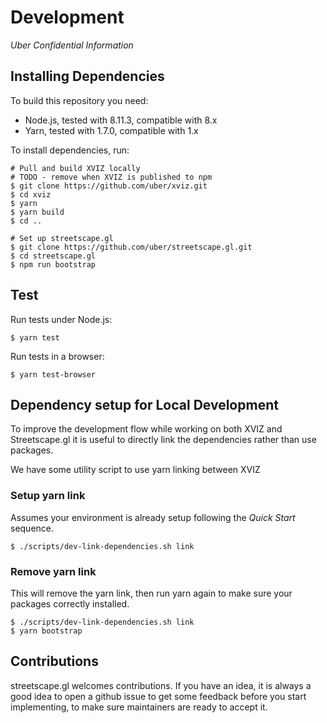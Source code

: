# Development

*Uber Confidential Information*


## Installing Dependencies

To build this repository you need:

 - Node.js, tested with 8.11.3, compatible with 8.x
 - Yarn, tested with 1.7.0, compatible with 1.x

To install dependencies, run:

```
# Pull and build XVIZ locally
# TODO - remove when XVIZ is published to npm
$ git clone https://github.com/uber/xviz.git
$ cd xviz
$ yarn
$ yarn build
$ cd ..

# Set up streetscape.gl
$ git clone https://github.com/uber/streetscape.gl.git
$ cd streetscape.gl
$ npm run bootstrap
```

## Test

Run tests under Node.js:

```
$ yarn test
```

Run tests in a browser:

```
$ yarn test-browser
```

## Dependency setup for Local Development

To improve the development flow while working on both XVIZ and Streetscape.gl it is useful to directly link the dependencies rather than use packages.

We have some utility script to use yarn linking between XVIZ

### Setup yarn link

Assumes your environment is already setup following the *Quick Start* sequence.

```
$ ./scripts/dev-link-dependencies.sh link
```

### Remove yarn link

This will remove the yarn link, then run yarn again to make sure your packages correctly installed.

```
$ ./scripts/dev-link-dependencies.sh link
$ yarn bootstrap
```

## Contributions

streetscape.gl welcomes contributions. If you have an idea, it is always a good idea to open a github issue to get some feedback before you start implementing, to make sure maintainers are ready to accept it.
